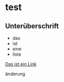 # test

## Unterüberschrift

- das
- ist
- eine
- liste

[Das ist ein Link](http://www.htl-braunau.at/)

änderung